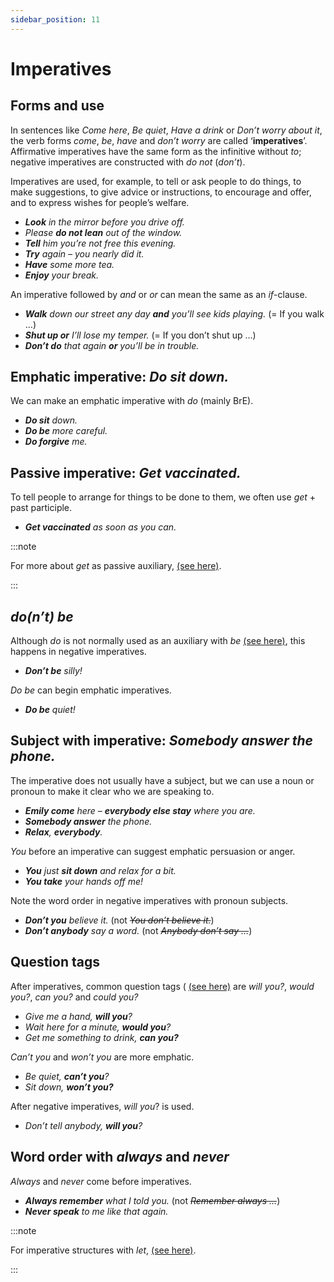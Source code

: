 ```yaml
---
sidebar_position: 11
---
```


# Imperatives

## Forms and use

In sentences like *Come here*, *Be quiet*, *Have a drink* or *Don’t worry about it*, the verb forms *come*, *be*, *have* and *don’t worry* are called ‘**imperatives**’. Affirmative imperatives have the same form as the infinitive without *to*; negative imperatives are constructed with *do* *not* (*don’t*).

Imperatives are used, for example, to tell or ask people to do things, to make suggestions, to give advice or instructions, to encourage and offer, and to express wishes for people’s welfare.

- ***Look** in the mirror before you drive off.*
- *Please **do not lean** out of the window.*
- ***Tell** him you’re not free this evening.*
- ***Try** again – you nearly did it.*
- ***Have** some more tea.*
- ***Enjoy** your break.*

An imperative followed by *and* or *or* can mean the same as an *if*\-clause.

- ***Walk** down our street any day **and** you’ll see kids playing.* (= If you walk …)
- ***Shut up or** I’ll lose my temper.* (= If you don’t shut up …)
- ***Don’t do** that again **or** you’ll be in trouble.*

## Emphatic imperative: *Do sit down.*

We can make an emphatic imperative with *do* (mainly BrE).

- ***Do sit** down.*
- ***Do be** more careful.*
- ***Do forgive** me.*

## Passive imperative: *Get vaccinated.*

To tell people to arrange for things to be done to them, we often use *get* + past participle.

- ***Get vaccinated** as soon as you can.*

:::note

For more about *get* as passive auxiliary, [(see here)](./../passives/get-as-passive-auxiliary-he-got-caught).

:::

## *do(n’t) be*

Although *do* is not normally used as an auxiliary with *be* [(see here)](./../be-have-and-do/be-with-auxiliary-do), this happens in negative imperatives.

- ***Don’t be** silly!*

*Do be* can begin emphatic imperatives.

- ***Do be** quiet!*

## Subject with imperative: *Somebody answer the phone.*

The imperative does not usually have a subject, but we can use a noun or pronoun to make it clear who we are speaking to.

- ***Emily come** here – **everybody else stay** where you are.*
- ***Somebody answer** the phone.*
- ***Relax**, **everybody**.*

*You* before an imperative can suggest emphatic persuasion or anger.

- ***You** just **sit down** and relax for a bit.*
- ***You take** your hands off me!*

Note the word order in negative imperatives with pronoun subjects.

- ***Don’t you** believe it.* (not *~~You don’t believe it.~~*)
- ***Don’t anybody** say a word.* (not *~~Anybody don’t say …~~*)

## Question tags

After imperatives, common question tags ( [(see here)](./../speech-and-spoken-exchanges/question-tags-basic-information) are *will you?*, *would you?*, *can you?* and *could you?*

- *Give me a hand, **will you**?*
- *Wait here for a minute, **would you**?*
- *Get me something to drink, **can you?***

*Can’t you* and *won’t you* are more emphatic.

- *Be quiet, **can’t you**?*
- *Sit down, **won’t you?***

After negative imperatives, *will you*? is used.

- *Don’t tell anybody, **will you**?*

## Word order with *always* and *never*

*Always* and *never* come before imperatives.

- ***Always remember** what I told you.* (not *~~Remember always …~~*)
- ***Never speak** to me like that again.*

:::note

For imperative structures with *let*, [(see here)](./let-introducing-imperatives).

:::
